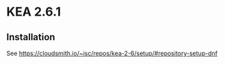 # KEA 2.6.1

## Installation
See https://cloudsmith.io/~isc/repos/kea-2-6/setup/#repository-setup-dnf


